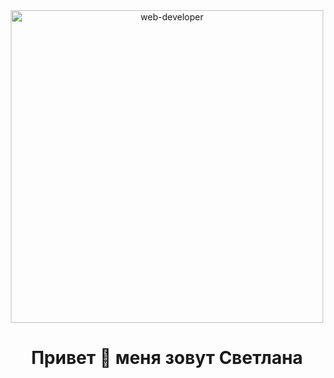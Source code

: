 <div id="header" align="center">
  <img src="http://studiopixel.in/wp-content/uploads/2017/11/senior-front-end-developer-openings-1.gif" alt="web-developer" width="500"/>
</div>
<h1 align="center">Привет &#128587; меня зовут Светлана</h1>
